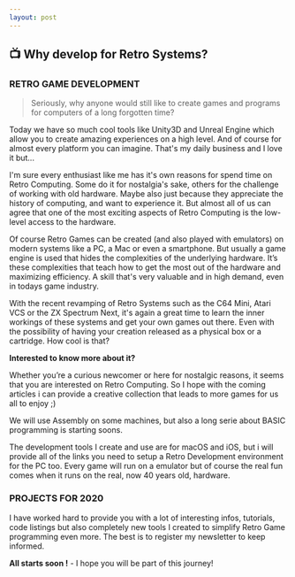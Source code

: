 ```yaml
---
layout: post
---
```


## 📺 Why develop for Retro Systems?

### RETRO GAME DEVELOPMENT
>Seriously, why anyone would still like to create games and programs for computers of a long forgotten time?

Today we have so much cool tools like Unity3D and Unreal Engine which allow you to create amazing experiences on a high level. And of course for almost every platform you can imagine. That's my daily business and I love it but...

I'm sure every enthusiast like me has it's own reasons for spend time on Retro Computing. Some do it for nostalgia's sake, others for the challenge of working with old hardware. Maybe also just because they appreciate the history of computing, and want to experience it. But almost all of us can agree that one of the most exciting aspects of Retro Computing is the low-level access to the hardware.

Of course Retro Games can be created (and also played with emulators) on modern systems like a PC, a Mac or even a smartphone. But usually a game engine is used that hides the complexities of the underlying hardware. It’s these complexities that teach how to get the most out of the hardware and maximizing efficiency. A skill that's very valuable and in high demand, even in todays game industry.

With the recent revamping of Retro Systems such as the C64 Mini, Atari VCS or the ZX Spectrum Next, it's again a great time to learn the inner workings of these systems and get your own games out there. Even with the possibility of having your creation released as a physical box or a cartridge. How cool is that?


**Interested to know more about it?**

Whether you’re a curious newcomer or here for nostalgic reasons, it seems that you are interested on Retro Computing. So I hope with the coming articles i can provide a creative collection that leads to more games for us all to enjoy ;)

We will use Assembly on some machines, but also a long serie about BASIC programming is starting soons.

The development tools I create and use are for macOS and iOS, but i will provide all of the links you need to setup a Retro Development environment for the PC too. Every game will run on a emulator but of course the real fun comes when it runs on the real, now 40 years old, hardware.


### PROJECTS FOR 2020
I have worked hard to provide you with a lot of interesting infos, tutorials, code listings but also completely new tools I created to simplify Retro Game programming even more.
The best is to register my newsletter to keep informed.


**All starts soon !** - I hope you will be part of this journey!